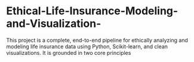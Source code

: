 # Ethical-Life-Insurance-Modeling-and-Visualization-
This project is a complete, end-to-end pipeline for ethically analyzing and modeling life insurance data using Python, Scikit-learn, and clean visualizations. It is grounded in two core principles
